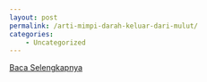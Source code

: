 ```yaml
---
layout: post
permalink: /arti-mimpi-darah-keluar-dari-mulut/
categories:
    - Uncategorized
---
```


[Baca Selengkapnya](/08)